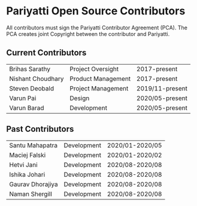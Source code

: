 
# Pariyatti Open Source Contributors

All contributors must sign the Pariyatti Contributor Agreement (PCA). The PCA creates joint Copyright between the contributor and Pariyatti.

## Current Contributors

|                   |                    |                 |
|:------------------|:-------------------|:----------------|
| Brihas Sarathy    | Project Oversight  | 2017-present    |
| Nishant Choudhary | Product Management | 2017-present    |
| Steven Deobald    | Project Management | 2019/11-present |
| Varun Pai         | Design             | 2020/05-present |
| Varun Barad       | Development        | 2020/05-present |

## Past Contributors

|                  |             |                 |
|:-----------------|:------------|:----------------|
| Santu Mahapatra  | Development | 2020/01-2020/05 |
| Maciej Falski    | Development | 2020/01-2020/02 |
| Hetvi Jani       | Development | 2020/08-2020/08 |
| Ishika Johari    | Development | 2020/08-2020/08 |
| Gaurav Dhorajiya | Development | 2020/08-2020/08 |
| Naman Shergill   | Development | 2020/08-2020/08 |
